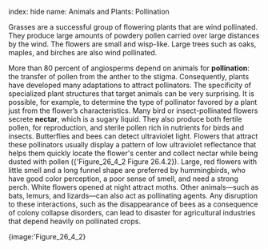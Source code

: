 index: hide
name: Animals and Plants: Pollination

Grasses are a successful group of flowering plants that are wind pollinated. They produce large amounts of powdery pollen carried over large distances by the wind. The flowers are small and wisp-like. Large trees such as oaks, maples, and birches are also wind pollinated.

More than 80 percent of angiosperms depend on animals for  **pollination**: the transfer of pollen from the anther to the stigma. Consequently, plants have developed many adaptations to attract pollinators. The specificity of specialized plant structures that target animals can be very surprising. It is possible, for example, to determine the type of pollinator favored by a plant just from the flower’s characteristics. Many bird or insect-pollinated flowers secrete  **nectar**, which is a sugary liquid. They also produce both fertile pollen, for reproduction, and sterile pollen rich in nutrients for birds and insects. Butterflies and bees can detect ultraviolet light. Flowers that attract these pollinators usually display a pattern of low ultraviolet reflectance that helps them quickly locate the flower's center and collect nectar while being dusted with pollen ({'Figure_26_4_2 Figure 26.4.2}). Large, red flowers with little smell and a long funnel shape are preferred by hummingbirds, who have good color perception, a poor sense of smell, and need a strong perch. White flowers opened at night attract moths. Other animals—such as bats, lemurs, and lizards—can also act as pollinating agents. Any disruption to these interactions, such as the disappearance of bees as a consequence of colony collapse disorders, can lead to disaster for agricultural industries that depend heavily on pollinated crops.


{image:'Figure_26_4_2}
        
